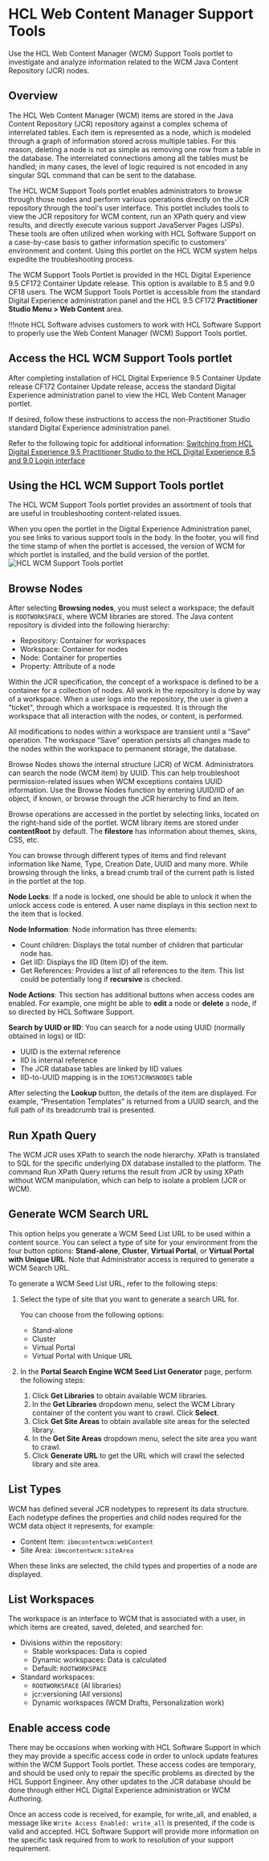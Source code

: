# HCL Web Content Manager Support Tools

Use the HCL Web Content Manager (WCM) Support Tools portlet to investigate and analyze information related to the WCM Java Content Repository (JCR) nodes.

## Overview

The HCL Web Content Manager (WCM) items are stored in the Java Content Repository (JCR) repository against a complex schema of interrelated tables. Each item is represented as a node, which is modeled through a graph of information stored across multiple tables. For this reason, deleting a node is not as simple as removing one row from a table in the database. The interrelated connections among all the tables must be handled; in many cases, the level of logic required is not encoded in any singular SQL command that can be sent to the database.

The HCL WCM Support Tools portlet enables administrators to browse through those nodes and perform various operations directly on the JCR repository through the tool's user interface. This portlet includes tools to view the JCR repository for WCM content, run an XPath query and view results, and directly execute various support JavaServer Pages (JSPs). These tools are often utilized when working with HCL Software Support on a case-by-case basis to gather information specific to customers' environment and content. Using this portlet on the HCL WCM system helps expedite the troubleshooting process.

The WCM Support Tools Portlet is provided in the HCL Digital Experience 9.5 CF172 Container Update release. This option is available to 8.5 and 9.0 CF18 users. The WCM Support Tools Portlet is accessible from the standard Digital Experience administration panel and the HCL 9.5 CF172 **Practitioner Studio Menu > Web Content** area.

!!!note
    HCL Software advises customers to work with HCL Software Support to properly use the Web Content Manager (WCM) Support Tools portlet.

## Access the HCL WCM Support Tools portlet

After completing installation of HCL Digital Experience 9.5 Container Update release CF172 Container Update release, access the standard Digital Experience administration panel to view the HCL Web Content Manager portlet.

If desired, follow these instructions to access the non-Practitioner Studio standard Digital Experience administration panel. 

Refer to the following topic for additional information: [Switching from HCL Digital Experience 9.5 Practitioner Studio to the HCL Digital Experience 8.5 and 9.0 Login interface](../../../extend_dx/portlets_development/mng_portlets_apps_widgets/modifying_portlet_app_and_portlets/portletapps_changelogin.md)

## Using the HCL WCM Support Tools portlet

The HCL WCM Support Tools portlet provides an assortment of tools that are useful in troubleshooting content-related issues.

When you open the portlet in the Digital Experience Administration panel, you see links to various support tools in the body. In the footer, you will find the time stamp of when the portlet is accessed, the version of WCM for which portlet is installed, and the build version of the portlet. ![HCL WCM Support Tools portlet](../../manage/troubleshooting/_img/HCL_WCM_Support_Tools_portlet_95.png)

## Browse Nodes

After selecting **Browsing nodes**, you must select a workspace; the default is `ROOTWORKSPACE`, where WCM libraries are stored. The Java content repository is divided into the following hierarchy:

-   Repository: Container for workspaces
-   Workspace: Container for nodes
-   Node: Container for properties
-   Property: Attribute of a node

Within the JCR specification, the concept of a workspace is defined to be a container for a collection of nodes. All work in the repository is done by way of a workspace. When a user logs into the repository, the user is given a "ticket", through which a workspace is requested. It is through the workspace that all interaction with the nodes, or content, is performed.

All modifications to nodes within a workspace are transient until a “Save” operation. The workspace “Save” operation persists all changes made to the nodes within the workspace to permanent storage, the database.

Browse Nodes shows the internal structure (JCR) of WCM. Administrators can search the node (WCM item) by UUID. This can help troubleshoot permission-related issues when WCM exceptions contains UUID information. Use the Browse Nodes function by entering UUID/IID of an object, if known, or browse through the JCR hierarchy to find an item.

Browse operations are accessed in the portlet by selecting links, located on the right-hand side of the portlet. WCM library items are stored under **contentRoot** by default. The **filestore** has information about themes, skins, CSS, etc.

You can browse through different types of items and find relevant information like Name, Type, Creation Date, UUID and many more. While browsing through the links, a bread crumb trail of the current path is listed in the portlet at the top.

**Node Locks**: If a node is locked, one should be able to unlock it when the unlock access code is entered. A user name displays in this section next to the item that is locked.

**Node Information**: Node information has three elements:

-   Count children: Displays the total number of children that particular node has.
-   Get IID: Displays the IID (Item ID) of the item.
-   Get References: Provides a list of all references to the item. This list could be potentially long if **recursive** is checked.

**Node Actions**: This section has additional buttons when access codes are enabled. For example, one might be able to **edit** a node or **delete** a node, if so directed by HCL Software Support.

**Search by UUID or IID**: You can search for a node using UUID (normally obtained in logs) or IID:

-   UUID is the external reference
-   IID is internal reference
-   The JCR database tables are linked by IID values
-   IID-to-UUID mapping is in the `ICMSTJCRWSNODES` table

After selecting the **Lookup** button, the details of the item are displayed. For example, “Presentation Templates” is returned from a UUID search, and the full path of its breadcrumb trail is presented.

## Run Xpath Query

The WCM JCR uses XPath to search the node hierarchy. XPath is translated to SQL for the specific underlying DX database installed to the platform. The command Run XPath Query returns the result from JCR by using XPath without WCM manipulation, which can help to isolate a problem (JCR or WCM).

## Generate WCM Search URL

This option helps you generate a WCM Seed List URL to be used within a content source. You can select a type of site for your environment from the four button options: **Stand-alone**, **Cluster**, **Virtual Portal**, or **Virtual Portal with Unique URL**. Note that Administrator access is required to generate a WCM Search URL.

To generate a WCM Seed List URL, refer to the following steps:

1. Select the type of site that you want to generate a search URL for.

    You can choose from the following options:
    - Stand-alone
    - Cluster
    - Virtual Portal
    - Virtual Portal with Unique URL
  
2. In the **Portal Search Engine WCM Seed List Generator** page, perform the following steps:

    1. Click **Get Libraries** to obtain available WCM libraries.
    2. In the **Get Libraries** dropdown menu, select the WCM Library container of the content you want to crawl. Click **Select**.
    3. Click **Get Site Areas** to obtain available site areas for the selected library.
    4. In the **Get Site Areas** dropdown menu, select the site area you want to crawl.
    5. Click **Generate URL** to get the URL which will crawl the selected library and site area. 


## List Types

WCM has defined several JCR nodetypes to represent its data structure. Each nodetype defines the properties and child nodes required for the WCM data object it represents, for example:

-   Content Item: `ibmcontentwcm:webContent`
-   Site Area: `ibmcontentwcm:siteArea`

When these links are selected, the child types and properties of a node are displayed.

## List Workspaces

The workspace is an interface to WCM that is associated with a user, in which items are created, saved, deleted, and searched for:

-   Divisions within the repository:
    -   Stable workspaces: Data is copied
    -   Dynamic workspaces: Data is calculated
    -   Default: `ROOTWORKSPACE`
-   Standard workspaces:
    -   `ROOTWORKSPACE` (Al libraries)
    -   jcr:versioning (All versions)
    -   Dynamic workspaces (WCM Drafts, Personalization work)

## Enable access code

There may be occasions when working with HCL Software Support in which they may provide a specific access code in order to unlock update features within the WCM Support Tools portlet. These access codes are temporary, and should be used only to repair the specific problems as directed by the HCL Support Engineer. Any other updates to the JCR database should be done through either HCL Digital Experience administration or WCM Authoring.

Once an access code is received, for example, for write_all, and enabled, a message like `Write Access Enabled: write_all` is presented, if the code is valid and accepted. HCL Software Support will provide more information on the specific task required from to work to resolution of your support requirement.


